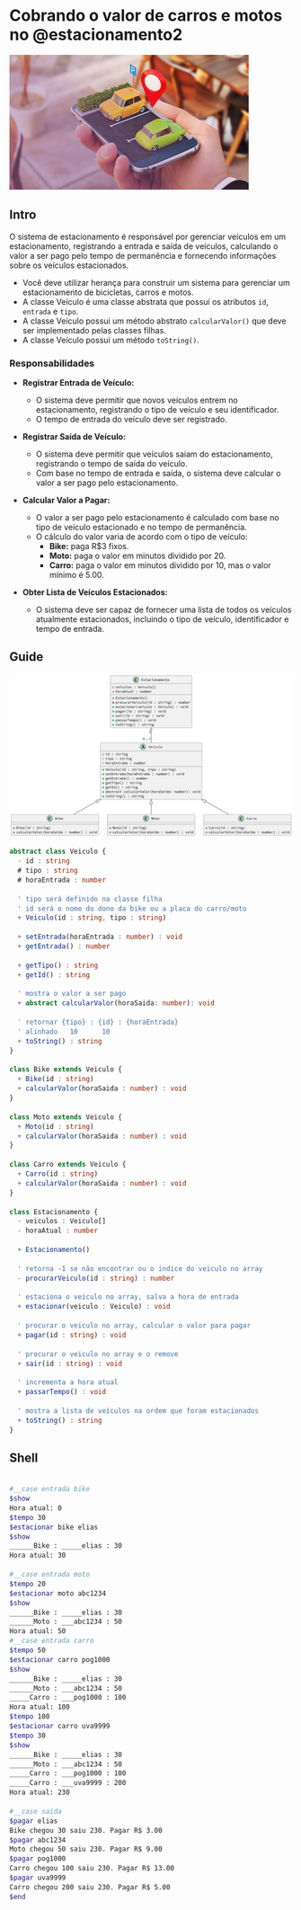 # Cobrando o valor de carros e motos no @estacionamento2

![_](cover.jpg)

## Intro

O sistema de estacionamento é responsável por gerenciar veículos em um estacionamento, registrando a entrada e saída de veículos, calculando o valor a ser pago pelo tempo de permanência e fornecendo informações sobre os veículos estacionados.

- Você deve utilizar herança para construir um sistema para gerenciar um estacionamento de bicicletas, carros e motos.
- A classe Veículo é uma classe abstrata que possui os atributos `id`, `entrada` e `tipo`.
- A classe Veículo possui um método abstrato `calcularValor()` que deve ser implementado pelas classes filhas.
- A classe Veículo possui um método `toString()`.

### Responsabilidades

- **Registrar Entrada de Veículo:**
  - O sistema deve permitir que novos veículos entrem no estacionamento, registrando o tipo de veículo e seu identificador.
  - O tempo de entrada do veículo deve ser registrado.

- **Registrar Saída de Veículo:**
  - O sistema deve permitir que veículos saiam do estacionamento, registrando o tempo de saída do veículo.
  - Com base no tempo de entrada e saída, o sistema deve calcular o valor a ser pago pelo estacionamento.

- **Calcular Valor a Pagar:**
  - O valor a ser pago pelo estacionamento é calculado com base no tipo de veículo estacionado e no tempo de permanência.
  - O cálculo do valor varia de acordo com o tipo de veículo:
    - **Bike:** paga R$3 fixos.
    - **Moto:** paga o valor em minutos dividido por 20.
    - **Carro:** paga o valor em minutos dividido por 10, mas o valor mínimo é 5.00.

- **Obter Lista de Veículos Estacionados:**
  - O sistema deve ser capaz de fornecer uma lista de todos os veículos atualmente estacionados, incluindo o tipo de veículo, identificador e tempo de entrada.

## Guide

![_](diagrama.png)

<!-- load diagrama.puml fenced=ts:filter -->

```ts
abstract class Veiculo {
  - id : string
  # tipo : string
  # horaEntrada : number

  ' tipo será definido na classe filha
  ' id será o nome do dono da bike ou a placa do carro/moto
  + Veiculo(id : string, tipo : string)

  + setEntrada(horaEntrada : number) : void
  + getEntrada() : number

  + getTipo() : string
  + getId() : string

  ' mostra o valor a ser pago
  + abstract calcularValor(horaSaida: number): void

  ' retornar {tipo} : {id} : {horaEntrada}
  ' alinhado   10      10
  + toString() : string
}

class Bike extends Veiculo {
  + Bike(id : string)
  + calcularValor(horaSaida : number) : void
}

class Moto extends Veiculo {
  + Moto(id : string)
  + calcularValor(horaSaida : number) : void
}

class Carro extends Veiculo {
  + Carro(id : string)
  + calcularValor(horaSaida : number) : void
}

class Estacionamento {
  - veiculos : Veiculo[]
  - horaAtual : number

  + Estacionamento()

  ' retorna -1 se não encontrar ou o indice do veiculo no array
  - procurarVeiculo(id : string) : number

  ' estaciona o veiculo no array, salva a hora de entrada
  + estacionar(veiculo : Veiculo) : void

  ' procurar o veiculo no array, calcular o valor para pagar
  + pagar(id : string) : void

  ' procurar o veiculo no array e o remove
  + sair(id : string) : void

  ' incrementa a hora atual
  + passarTempo() : void

  ' mostra a lista de veículos na ordem que foram estacionados
  + toString() : string
}

```

<!-- load -->

## Shell

```sh

#__case entrada bike
$show
Hora atual: 0
$tempo 30
$estacionar bike elias
$show
______Bike : _____elias : 30
Hora atual: 30

#__case entrada moto
$tempo 20
$estacionar moto abc1234
$show
______Bike : _____elias : 30
______Moto : ___abc1234 : 50
Hora atual: 50
#__case entrada carro
$tempo 50
$estacionar carro pog1000
$show
______Bike : _____elias : 30
______Moto : ___abc1234 : 50
_____Carro : ___pog1000 : 100
Hora atual: 100
$tempo 100
$estacionar carro uva9999
$tempo 30
$show
______Bike : _____elias : 30
______Moto : ___abc1234 : 50
_____Carro : ___pog1000 : 100
_____Carro : ___uva9999 : 200
Hora atual: 230

#__case saida
$pagar elias
Bike chegou 30 saiu 230. Pagar R$ 3.00
$pagar abc1234
Moto chegou 50 saiu 230. Pagar R$ 9.00
$pagar pog1000
Carro chegou 100 saiu 230. Pagar R$ 13.00
$pagar uva9999
Carro chegou 200 saiu 230. Pagar R$ 5.00
$end
```
